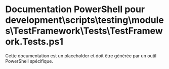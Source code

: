 # Documentation PowerShell pour development\scripts\testing\modules\TestFramework\Tests\TestFramework.Tests.ps1

Cette documentation est un placeholder et doit être générée par un outil PowerShell spécifique.
